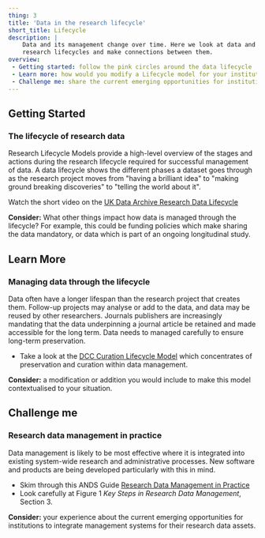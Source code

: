 ```yaml
---
thing: 3
title: 'Data in the research lifecycle'
short_title: Lifecycle
description: |
    Data and its management change over time. Here we look at data and 
    research lifecycles and make connections between them.
overview:
 - Getting started: follow the pink circles around the data lifecycle
 - Learn more: how would you modify a Lifecycle model for your institution?
 - Challenge me: share the current emerging opportunities for institutions to integrate management systems for your research data assets
---
```

## Getting Started
### The lifecycle of research data

Research Lifecycle Models provide a high-level overview of the stages
and actions during the research lifecycle required for successful
management of data. A data lifecycle shows the different phases a
dataset goes through as the research project moves from "having a
brilliant idea" to "making ground breaking discoveries" to "telling the
world about it".

Watch the short video on the [UK Data Archive Research Data
Lifecycle](http://www.data-archive.ac.uk/create-manage/life-cycle)

**Consider:** What other things impact how data is managed through the
lifecycle? For example, this could be funding policies which make
sharing the data mandatory, or data which is part of an ongoing
longitudinal study.

## Learn More
### Managing data through the lifecycle

Data often have a longer lifespan than the research project that creates
them. Follow-up projects may analyse or add to the data, and data may be
reused by other researchers. Journals publishers are increasingly
mandating that the data underpinning a journal article be retained and
made accessible for the long term. Data needs to managed carefully to
ensure long-term preservation.

-   Take a look at the [DCC Curation Lifecycle
    Model](http://www.dcc.ac.uk/resources/curation-lifecycle-model)
    which concentrates of preservation and curation within data
    management.

**Consider:** a modification or addition you would include to make this
model contextualised to your situation.

## Challenge me
### Research data management in practice

Data management is likely to be most effective where it is integrated
into existing system-wide research and administrative processes. New
software and products are being developed particularly with this in
mind.

-   Skim through this ANDS Guide [Research Data Management in
    Practice](https://www.ands.org.au/guides/rdm-in-practice "Research data management in practice")
-   Look carefully at Figure 1 *Key Steps in Research Data Management*,
    Section 3.

**Consider:** your experience about the current emerging opportunities
for institutions to integrate management systems for their research data
assets.